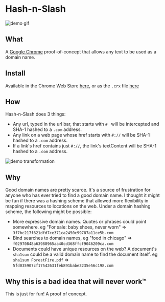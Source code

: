 Hash-n-Slash
============

![demo gif](http://i.imgur.com/Wf5pmir.gif)

What
----
A [Google Chrome](http://google.com/chrome) proof-of-concept that allows any text to be used as a domain name.

Install
-------
Available in the Chrome Web Store [here](http://google.com), or as the `.crx` file [here](https://github.com/amoffat/hash-n-slash/blob/master/hashnslash.crx)

How
---
Hash-n-Slash does 3 things:
  * Any url, typed in the url bar, that starts with `# ` will be intercepted and SHA-1 hashed to a `.com` address.
  * Any link on a web page whose href starts with `#://` will be SHA-1 hashed to a `.com` address.
  * If a link's href contains just `#://`, the link's textContent will be SHA-1 hashed to a `.com` address.

![demo transformation](http://i.imgur.com/NXu34x1.png)  

Why
---
Good domain names are pretty scarce.  It's a source of frustration for anyone who has ever tried to find a good domain name.  I thought it might be fun if there was a hashing scheme that allowed more flexibility in mapping resources to locations on the web.  Under a domain hashing scheme, the following might be possible:
* More expressive domain names.  Quotes or phrases could point somewhere.  eg "For sale: baby shoes, never worn" => `3f7bc217f621dfd7ce371ca2450c99787a11ce5b.com`
* Bind searches to domain names, eg "food in chicago" => `f02970848a63988965aa40cd368ffcf9046209ca.com`
* Documents could have unique resources on the web?  A document's `sha1sum` could be a valid domain name to find the document itself.  eg `sha1sum ForestFire.pdf` => `5fd035907cf17542631feb891babe3235e56c198.com`

Why this is a bad idea that will never work™
--------------------------------------------
This is just for fun!  A proof of concept.
